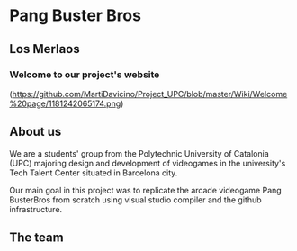 # Pang Buster Bros

## Los Merlaos

### Welcome to our project's website

<img>(https://github.com/MartiDavicino/Project_UPC/blob/master/Wiki/Welcome%20page/1181242065174.png)

## About us

We are a students' group from the Polytechnic University of Catalonia (UPC) majoring design and development of videogames in the university's Tech Talent Center situated in Barcelona city. 

Our main goal in this project was to replicate the arcade videogame Pang BusterBros from scratch using visual studio compiler and the github infrastructure.

## The team
